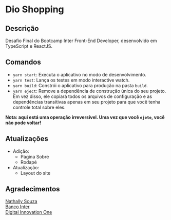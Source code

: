 # Dio Shopping

## Descrição

Desafio Final do Bootcamp Inter Front-End Developer, desenvolvido em TypeScript e ReactJS.

## Comandos

- `yarn start`: Executa o aplicativo no modo de desenvolvimento.
- `yarn test`: Lança os testes em modo interactive watch.
- `yarn build`: Constrói o aplicativo para produção na pasta `build`.
- `yarn eject`: Remove a dependência de construção única do seu projeto. Em vez disso, ele copiará todos os arquivos de configuração e as dependências transitivas apenas em seu projeto para que você tenha controle total sobre eles.

**Nota: aqui está uma operação irreversível. Uma vez que você `ejete`, você não pode voltar!**

## Atualizações

- Adição:
  - Página Sobre
  - Rodapé
- Atualização:
  - Layout do site

## Agradecimentos

[Nathally Souza](https://github.com/nathyts/)<br>
[Banco Inter](https://www.bancointer.com.br)<br>
[Digital Innovation One](https://www.dio.me)
